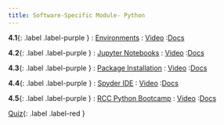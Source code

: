 ```yaml
---
title: Software-Specific Module- Python
---
```


**4.1**{: .label .label-purple }
: [Environments](#)
   : [Video](#)
      :[Docs](#)

**4.2**{: .label .label-purple }
: [Jupyter Notebooks](#)
   : [Video](#)
      :[Docs](#)
      
**4.3**{: .label .label-purple }
: [Package Installation](#)
   : [Video](#)
      :[Docs](#)

**4.4**{: .label .label-purple }
: [Spyder IDE](#)
   : [Video](#)
      :[Docs](#)

**4.5**{: .label .label-purple }
: [RCC Python Bootcamp](https://www.youtube.com/watch?v=-YApuj7cgc0&list=PLxmQg6v9EuG3OqllwqY-91JyntwSTONfc)
   : [Video](https://www.youtube.com/watch?v=-YApuj7cgc0&list=PLxmQg6v9EuG3OqllwqY-91JyntwSTONfc)
      :[Docs](#)

[Quiz](#){: .label .label-red }


